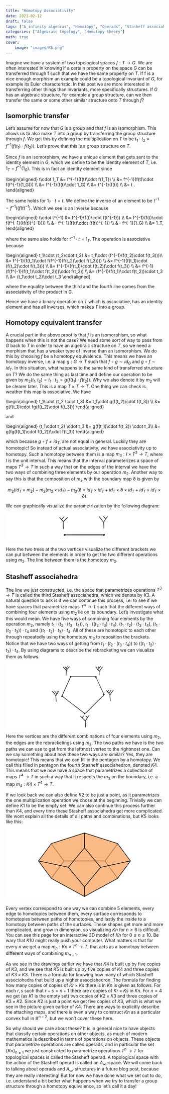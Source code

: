 ```yaml
---
title: "Homotopy Associativity"
date: 2021-02-12
draft: false
tags: ["A_infinity algebras", "Homotopy", "Operads", "Stasheff associahedra"]
categories: ["Algebraic topology", "Homotopy theory"]
math: true
cover:
    image: "images/K5.png"
---
```


Imagine we have a system of two topological spaces $f:T\longrightarrow G$. We are often interested in knowing if a certain property on the space $G$ can be transferred through f such that we have the same property on $T$. If f is a nice enough morphism an example could be a topological invariant of $G$, for example its Euler characteristic. In this post we are more interested in transferring other things than invariants, more specifically structures. If $G$ has an algebraic structure, for example a group structure, can we then transfer the same or some other similar structure onto $T$ through $f$?

## Isomorphic transfer

Let’s assume for now that $G$ is a group and that $f$ is an isomorphism. This allows us to also make $T$ into a group by transferring the group structure through $f$. We get this by defining the multiplication on $T$ to be $t_1\cdot t_2 = f^{-1}(f(t_1)\cdot f(t_2))$. Let’s prove that this is a group structure on $T$.

Since $f$ is an isomorphism, we have a unique element that gets sent to the identity element in $G$, which we define to be the identity element of $T$, i.e. $1_T = f^{-1}(1_G)$. This is in fact an identity element since

\begin{aligned} 
t\cdot 1_T &= f^{-1}(f(t)\cdot f(1_T)) \\\\
&= f^{-1}(f(t)\cdot f(f^{-1}(1_G))) \\\\
&= f^{-1}(f(t)\cdot 1_G) \\\\
&= f^{-1}(f(t)) \\\\
&= t . 
\end{aligned}

The same holds for $1_T\cdot t = t$. We define the inverse of an element to be $t^{-1} = f^{-1}((f(t)^{-1})$. Which we see is an inverse because

\begin{aligned}
t\cdot t^{-1} &= f^{-1}(f(t)\cdot f(t^{-1})) \\\\
&= f^{-1}(f(t)\cdot f(f^{-1}((f(t))^{-1}))) \\\\
&= f^{-1}(f(t)\cdot (f(t))^{-1}) \\\\
&= f^{-1}(1_G) \\\\
&= 1_T,
\end{aligned}

where the same also holds for $t^{-1}\cdot t = 1_T$. The operation is associative because

\begin{aligned}
t_1\cdot (t_2\cdot t_3)
&= t_1\cdot (f^{-1}(f(t_2)\cdot f(t_3)))\\\\
&= f^{-1}(f(t_1)\cdot f(f^{-1}(f(t_2)\cdot f(t_3)))) \\\\
&= f^{-1}(f(t_1)\cdot (f(t_2)\cdot f(t_3))) \\\\
&= f^{-1}((f(t_1)\cdot f(t_2))\cdot f(t_3)) \\\\
&= f^{-1}(f(f^{-1}(f(t_1)\cdot f(t_2)))\cdot f(t_3)) \\\\
&= (f^{-1}(f(t_1)\cdot f(t_2))\cdot t_3 \\\\
&= (t_1\cdot t_2)\cdot t_3
\end{aligned}

where the equality between the third and the fourth line comes from the associativity of the product in $G$.

Hence we have a binary operation on $T$ which is associative, has an identity element and has all inverses, which makes $T$ into a group.

## Homotopy equivalent transfer

A crucial part in the above proof is that $f$ is an isomorphism, so what happens when this is not the case? We need some sort of way to pass from $G$ back to $T$ in order to have an algebraic structure on $T$, so we need a morphism that has a weaker type of inverse than an isomorphism. We do this by choosing $f$ be a homotopy equivalence. This means we have an homotopy inverse, i.e. a map $g: G\longrightarrow T$ such that $f\circ g \sim id_G$ and $g\circ f \sim id_T$. In this situation, what happens to the same kind of transferred structure on $T$? We do the same thing as last time and define our operation to be given by $m_2(t_1, t_2)=t_1\cdot t_2 = g(f(t_1)\cdot f(t_2))$. Why we also denote it by $m_2$ will be clearer later. This is a map $T\times T\longrightarrow T$. One thing we can check is weather this map is associative. We have

\begin{aligned} 
t_1\cdot (t_2 \cdot t_3) 
&= t_1\cdot g(f(t_2)\cdot f(t_3)) \\\\
&= g(f(t_1)\cdot fg(f(t_2)\cdot f(t_3)))
\end{aligned}

and

\begin{aligned}
(t_1\cdot t_2) \cdot t_3
&= g(f(t_1)\cdot f(t_2)) \cdot t_3\\\\
&= g(fg(f(t_1)\cdot f(t_2))\cdot f(t_3))
\end{aligned}

which because $g\circ f \neq id_T$, are not equal in general. Luckily they are homotopic! So instead of actual associativity, we have associativity up to homotopy. Such a homotopy between them is a map $m_3:I\times T^3\longrightarrow T$, where $I$ is the unit interval. This means that the interval parameterizes a space of maps $T^3\longrightarrow T$ in such a way that on the edges of the interval we have the two ways of combining three elements by our operation $m_2$. Another way to say this is that the composition of $m_3$ with the boundary map $\partial$ is given by

$$m_2(id_T\times m_2) - m_2(m_2 \times id_T) - m_3(\partial \times id_T \times id_T + id_T\times \partial \times id_T + id_T\times id_T\times \partial ).$$

We can graphically visualize the parametrization by the following diagram:

![Error loading image](images/K3.png)

Here the two trees at the two vertices visualize the different brackets we can put between the elements in order to get the two different operations using $m_2$. The line between them is the homotopy $m_3$.

## Stasheff associahedra

The line we just constructed, i.e. the space that parametrizes operations $T^3\longrightarrow T$ is called the third Stasheff associahedra, which we denote by $K3$. A natural question to ask is if we can continue this process, i.e. to see if we have spaces that parametrize maps $T^4\longrightarrow T$ such that the different ways of combining four elements using $m_2$ lie on its boundary. Let’s investigate what this would mean. We have five ways of combining four elements by the operation $m_2$, namely $t_1 \cdot (t_2 \cdot (t_3 \cdot t_4))$, $t_1 \cdot ((t_2 \cdot t_3) \cdot t_4)$, $(t_1 \cdot t_2) \cdot (t_3 \cdot t_4)$, $(t_1 \cdot (t_2 \cdot t_3)) \cdot t_4$ and $((t_1 \cdot t_2) \cdot t_3) \cdot t_4$. All of these are homotopic to each other through repeatedly using the homotopy $m_3$ to reposition the brackets. Notice that we have two ways of getting from $t_1 \cdot (t_2 \cdot (t_3 \cdot t_4))$ to $((t_1 \cdot t_2) \cdot t_3) \cdot t_4$. By using diagrams to describe the rebracketing we can visualize them as follows.

![Error loading image](images/K4.png)

Here the vertices are the different combinations of four elements using $m_2$, the edges are the rebracketings using $m_3$. The two paths we have is the two paths we can use to get from the leftmost vertex to the rightmost one. Can we say something about how these two ways are similar? Yes, they are homotopic! This means that we can fill in the pentagon by a homotopy. We call this filled in pentagon the fourth Stasheff associahedron, denoted $K4$. This means that we now have a space that parametrizes a collection of maps $T^4\longrightarrow T$ in such a way that it respects the $m_3$ on the boundary, i.e. a map $m_4: K4\times T^4\longrightarrow T$.

If we look back we can also define $K2$ to be just a point, as it parametrizes the one multiplication operation we chose at the beginning. Trivially we can define $K1$ to be the empty set. We can also continue this process further than $K4$, and every time these Stasheff associahedra get more complicated. We wont explain all the details of all paths and combinations, but $K5$ looks like this:

![Error loading image](images/K5.png)

Every vertex correspond to one way we can combine 5 elements, every edge to homotopies between them, every surface corresponds to homotopies between paths of homotopies, and lastly the inside to a homotopy between paths of the surfaces. These shapes get more and more complicated, and grow in dimension, so visualizing $Kn$ for $n\geq 6$ is difficult. You can see this page for an interactive 3D model of $Kn$ for $0\leq n\leq 10$. Be wary that $K10$ might really push your computer. What matters is that for every $n$ we get a map $m_n:Kn\times T^n\longrightarrow T$, that acts as a homotopy between different ways of combining $m_{n-1}$.

As we see in the drawings earlier we have that $K4$ is built up by five copies of $K3$, and we see that $K5$ is built up by five copies of $K4$ and three copies of $K3\times K3$. There is a formula for knowing how many of which Stasheff associohedra that build up a higher associahedron. The formula for finding how many copies of copies of $Kr\times Ks$ there is in $Kn$ is given as follows. For each $r, s$ such that $r+s=n+1$ there are $r$ copies of $Kr\times Ks$ in $Kn$. For $n=4$ we get (as $K1$ is the empty set) two copies of $K2\times K3$ and three copies of $K3\times K2$. Since $K2$ is just a point we get five copies of $K3$, which is what we see in the picture given earlier of $K4$. There are ways to explicitly describe the attaching maps, and there is even a way to construct $Kn$ as a particular convex hull in $\mathbb{R}^{n-2}$, but we won’t cover these here.

So why should we care about these? It is in general nice to have objects that classify certain operations on other objects, as much of modern mathematics is described in terms of operations on objects. These objects that parametrize operations are called operads, and in particular the set $\{Kn\}_ {n\geq 1}$ we just constructed to parametrize operations $T^n\longrightarrow T$ for topological spaces is called the Stasheff operad. A topological space with the action of the Stasheff operad is called an $A_\infty$-space. We will come back to talking about operads and $A_\infty$-structures in a future blog post, because they are really interesting! But for now we have done what we set out to do, i.e. understand a bit better what happens when we try to transfer a group structure through a homotopy equivalence, so let’s call it a day!